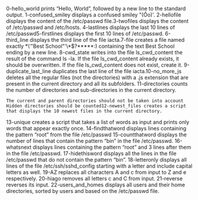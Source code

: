 0-hello_world prints “Hello, World”, followed by a new line to the standard output.
1-confused_smiley displays a confused smiley "(Ôo)'.
2-hellofile displays  the content of the /etc/passwd file.3-twofiles displays the content of /etc/passwd and /etc/hosts.
4-lastlines displays the last 10 lines of /etc/passwd5-firstlines displays the first 10 lines of /etc/passwd.
6-third_line displays the third line of the file iacta.7-file creates a file named exactly \*\\'"Best School"\'\\*$\?\*\*\*\*\*:) containing the text Best School ending by a new line.
8-cwd_state writes into the file ls_cwd_content the result of the command ls -la. If the file ls_cwd_content already exists, it should be overwritten. If the file ls_cwd_content does not exist, create it.
9-duplicate_last_line duplicates the last line of the file iacta.10-no_more_js deletes all the regular files (not the directories) with a .js extension that are present in the current directory and all its subfolders.
11-directories counts the number of directories and sub-directories in the current directory.

    The current and parent directories should not be taken into account
    Hidden directories should be counted12-newest_files creates a script that displays the 10 newest files in the current directory.
13-unique creates a script that takes a list of words as input and prints only words that appear exactly once.
14-findthatword displays lines containing the pattern “root” from the file /etc/passwd
15-countthatword displays the number of lines that contain the pattern “bin” in the file /etc/passwd.
16-whatsnext displays  lines containing the pattern “root” and 3 lines after them in the file /etc/passwd.
17-hidethisword displays all the lines in the file /etc/passwd that do not contain the pattern “bin”.
18-letteronly displays all lines of the file /etc/ssh/sshd_config starting with a letter and include capital letters as well.
19-AZ replaces all characters A and c from input to Z and e respectively.
20-hiago  removes all letters c and C from input.
21-reverse reverses its input.
22-users_and_homes displays all users and their home directories, sorted by users and based on the /etc/passwd file.